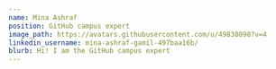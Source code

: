 ```yaml
---
name: Mina Ashraf
position: GitHub campus expert
image_path: https://avatars.githubusercontent.com/u/49838098?v=4
linkedin_username: mina-ashraf-gamil-497baa16b/
blurb: Hi! I am the GitHub campus expert
---
```

